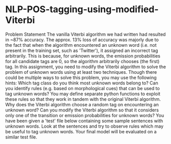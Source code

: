 # NLP-POS-tagging-using-modified-Viterbi<br>
Problem Statement The vanilla Viterbi algorithm we had written had resulted in ~87% accuracy. The approx. 13% loss of accuracy was majorly due to the fact that when the algorithm encountered an unknown word (i.e. not present in the training set, such as 'Twitter'), it assigned an incorrect tag arbitrarily. This is because, for unknown words, the emission probabilities for all candidate tags are 0, so the algorithm arbitrarily chooses (the first) tag.  In this assignment, you need to modify the Viterbi algorithm to solve the problem of unknown words using at least two techniques. Though there could be multiple ways to solve this problem, you may use the following hints:  Which tag class do you think most unknown words belong to? Can you identify rules (e.g. based on morphological cues) that can be used to tag unknown words? You may define separate python functions to exploit these rules so that they work in tandem with the original Viterbi algorithm. Why does the Viterbi algorithm choose a random tag on encountering an unknown word? Can you modify the Viterbi algorithm so that it considers only one of the transition or emission probabilities for unknown words?  You have been given a 'test' file below containing some sample sentences with unknown words. Look at the sentences and try to observe rules which may be useful to tag unknown words. Your final model will be evaluated on a similar test file.

